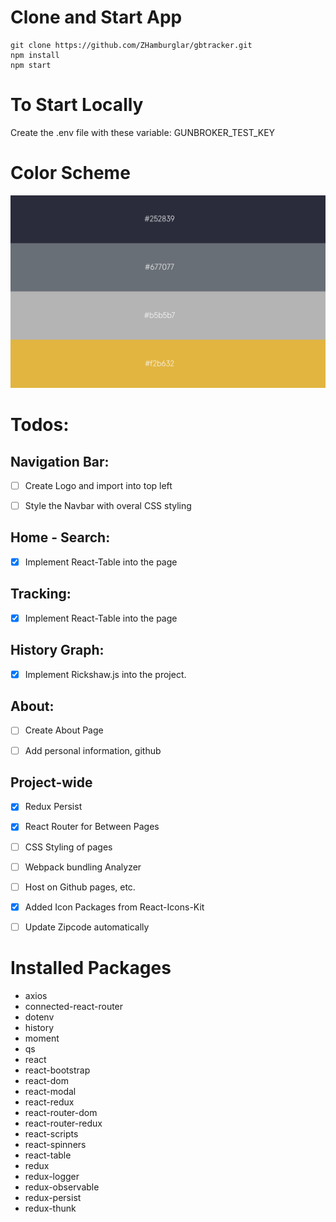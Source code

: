 # Clone and Start App

```git
git clone https://github.com/ZHamburglar/gbtracker.git
npm install
npm start
```

# To Start Locally
Create the .env file with these variable:
GUNBROKER_TEST_KEY

# Color Scheme

![](src/images/colorpalette.png?raw=true)


# Todos:

## Navigation Bar:

- [ ] Create Logo and import into top left

- [ ] Style the Navbar with overal CSS styling

## Home - Search:

- [x] Implement React-Table into the page


## Tracking:

- [x] Implement React-Table into the page

## History Graph:

- [x] Implement Rickshaw.js into the project.


## About:

- [ ] Create About Page

- [ ] Add personal information, github

## Project-wide

- [x] Redux Persist

- [x] React Router for Between Pages

- [ ] CSS Styling of pages

- [ ] Webpack bundling Analyzer

- [ ] Host on Github pages, etc.

- [x] Added Icon Packages from React-Icons-Kit

- [ ] Update Zipcode automatically

# Installed Packages
- axios
- connected-react-router
- dotenv
- history
- moment 
- qs
- react
- react-bootstrap
- react-dom
- react-modal
- react-redux 
- react-router-dom
- react-router-redux
- react-scripts
- react-spinners
- react-table
- redux
- redux-logger
- redux-observable
- redux-persist
- redux-thunk



